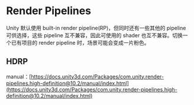 # Render Pipelines

Unity 默认使用 built-in render pipeline\(RP\)，但同时还有一些其他的 pipeline 可供选择，这些 pipeline 互不兼容，因此可使用的 shader 也互不兼容。切换一个已有项目的 render pipeline 时，场景可能会变成一片粉色。

## HDRP

manual：[https://docs.unity3d.com/Packages/com.unity.render-pipelines.high-definition@10.2/manual/index.html](https://docs.unity3d.com/Packages/com.unity.render-pipelines.high-definition@10.2/manual/index.html)

